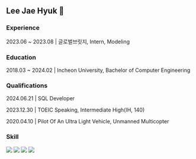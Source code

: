 ## Lee Jae Hyuk 🤚

### Experience
2023.06 ~ 2023.08 | 글로벌브릿지, Intern, Modeling

### Education
2018.03 ~ 2024.02 | Incheon University, Bachelor of Computer Engineering

### Qualifications
2024.06.21 | SQL Developer

2023.12.30 | TOEIC Speaking, Intermediate High(IH, 140)

2020.04.10 | Pilot Of An Ultra Light Vehicle, Unmanned Multicopter

### Skill 
<img src="https://img.shields.io/badge/Pytorch-EE4C2C?style=flat-square&logo=Pytorch&logoColor=white"></a>
<img src="https://img.shields.io/badge/Python-3766AB?style=flat-square&logo=Python&logoColor=white"/></a>
<img src="https://img.shields.io/badge/Git-F05032?style=flat-square&logo=Git&logoColor=white"></a>
<img src="https://img.shields.io/badge/MySQL-4479A1?style=flat-square&logo=MySQL&logoColor=white"></a>




